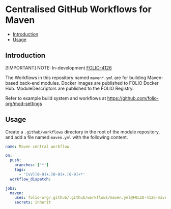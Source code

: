 # Centralised GitHub Workflows for Maven

<!-- ../okapi/doc/md2toc -l 2 -h 3 README-maven.md -->
* [Introduction](#introduction)
* [Usage](#usage)

## Introduction

[!IMPORTANT]
NOTE: In-development [FOLIO-4126](https://folio-org.atlassian.net/browse/FOLIO-4126)

The Workflows in this repository named `maven*.yml` are for building Maven-based back-end modules.
Docker images are published to FOLIO Docker Hub.
ModuleDescriptors are published to the FOLIO Registry.

Refer to example build system and workflows at https://github.com/folio-org/mod-settings

## Usage

Create a `.github/workflows` directory in the root of the module repository, and add a file named `maven.yml` with the following content.

```yaml
name: Maven central workflow

on:
  push:
    branches: ['*']
    tags:
      - '[vV][0-9]+.[0-9]+.[0-9]+*'
  workflow_dispatch:

jobs:
  maven:
    uses: folio-org/.github/.github/workflows/maven.yml@FOLIO-4126-maven-workflows-1
    secrets: inherit
```


